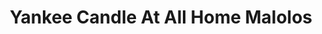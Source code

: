 ---
title: "Yankee Candle At All Home Malolos"
url: /malolos/yankee-candle-at-all-home-malolos/
shop: department store
---